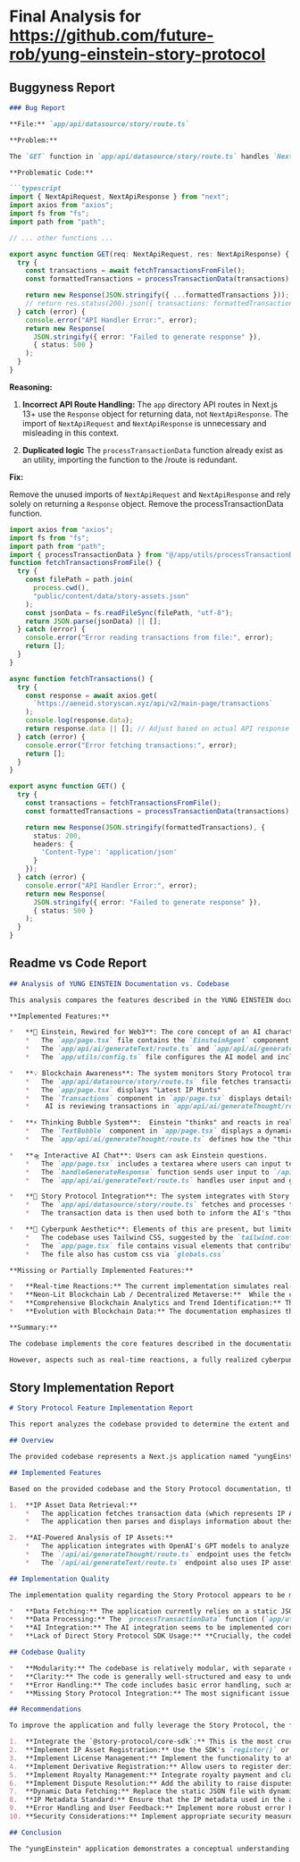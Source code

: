# Final Analysis for https://github.com/future-rob/yung-einstein-story-protocol

## Buggyness Report
```markdown
### Bug Report

**File:** `app/api/datasource/story/route.ts`

**Problem:**

The `GET` function in `app/api/datasource/story/route.ts` handles `NextApiRequest` and `NextApiResponse`, but it's designed for Next.js API routes in the `pages` directory.  In the `app` directory, API routes should directly return a `Response` object. The function is also fetching data from a local file, processing it, and then attempting to return it as a `Response`. The mixing of `NextApiRequest` and `NextApiResponse` with the new `Response` API for the `app` directory API routes is incorrect.

**Problematic Code:**

```typescript
import { NextApiRequest, NextApiResponse } from "next";
import axios from "axios";
import fs from "fs";
import path from "path";

// ... other functions ...

export async function GET(req: NextApiRequest, res: NextApiResponse) {
  try {
    const transactions = await fetchTransactionsFromFile();
    const formattedTransactions = processTransactionData(transactions);

    return new Response(JSON.stringify({ ...formattedTransactions }));
    // return res.status(200).json({ transactions: formattedTransactions });
  } catch (error) {
    console.error("API Handler Error:", error);
    return new Response(
      JSON.stringify({ error: "Failed to generate response" }),
      { status: 500 }
    );
  }
}
```

**Reasoning:**

1.  **Incorrect API Route Handling:** The `app` directory API routes in Next.js 13+ use the `Response` object for returning data, not `NextApiResponse`. The import of `NextApiRequest` and `NextApiResponse` is unnecessary and misleading in this context.

2.  **Duplicated logic** The `processTransactionData` function already exist as an utility, importing the function to the /route is redundant.

**Fix:**

Remove the unused imports of `NextApiRequest` and `NextApiResponse` and rely solely on returning a `Response` object. Remove the processTransactionData function.

```typescript
import axios from "axios";
import fs from "fs";
import path from "path";
import { processTransactionData } from "@/app/utils/processTransactionData";
function fetchTransactionsFromFile() {
  try {
    const filePath = path.join(
      process.cwd(),
      "public/content/data/story-assets.json"
    );
    const jsonData = fs.readFileSync(filePath, "utf-8");
    return JSON.parse(jsonData) || [];
  } catch (error) {
    console.error("Error reading transactions from file:", error);
    return [];
  }
}

async function fetchTransactions() {
  try {
    const response = await axios.get(
      `https://aeneid.storyscan.xyz/api/v2/main-page/transactions`
    );
    console.log(response.data);
    return response.data || []; // Adjust based on actual API response structure
  } catch (error) {
    console.error("Error fetching transactions:", error);
    return [];
  }
}

export async function GET() {
  try {
    const transactions = fetchTransactionsFromFile();
    const formattedTransactions = processTransactionData(transactions);

    return new Response(JSON.stringify(formattedTransactions), {
      status: 200,
      headers: {
        'Content-Type': 'application/json'
      }
    });
  } catch (error) {
    console.error("API Handler Error:", error);
    return new Response(
      JSON.stringify({ error: "Failed to generate response" }),
      { status: 500 }
    );
  }
}
```


## Readme vs Code Report
```markdown
## Analysis of YUNG EINSTEIN Documentation vs. Codebase

This analysis compares the features described in the YUNG EINSTEIN documentation with their implementation in the provided codebase.

**Implemented Features:**

*   **🧠 Einstein, Rewired for Web3**: The core concept of an AI character is implemented.
    *   The `app/page.tsx` file contains the `EinsteinAgent` component, which serves as the front-end interface for interacting with the AI.
    *   The `app/api/ai/generateText/route.ts` and `app/api/ai/generateThought/route.ts` files handle the AI interaction using OpenAI's API.
    *   The `app/utils/config.ts` file configures the AI model and includes details of the character persona and how it should act.

*   **💡 Blockchain Awareness**: The system monitors Story Protocol transactions.
    *   The `app/api/datasource/story/route.ts` file fetches transaction data from a data source and formats it.  The initial implementation fetches data from local `story-assets.json` file, while it also tries to fetch from an external API.
    *   The `app/page.tsx` displays "Latest IP Mints"
    *   The `Transactions` component in `app/page.tsx` displays details from fetched transactions.
    *    AI is reviewing transactions in `app/api/ai/generateThought/route.ts`

*   **⚡ Thinking Bubble System**:  Einstein "thinks" and reacts in real time (simulated).
    *   The `TextBubble` component in `app/page.tsx` displays a dynamically generated thought, fetched from `/api/ai/generateThought`.
    *   The `app/api/ai/generateThought/route.ts` defines how the "thinking" is generated, using transaction data to create a response.

*   **🛸 Interactive AI Chat**: Users can ask Einstein questions.
    *   The `app/page.tsx` includes a textarea where users can input text.
    *   The `handleGenerateResponse` function sends user input to `/api/ai/generateText`.
    *   The `app/api/ai/generateText/route.ts` handles user input and generates a response using the OpenAI API.

*   **📡 Story Protocol Integration**: The system integrates with Story Protocol data.
    *   The `app/api/datasource/story/route.ts` fetches and processes the blockchain data related to Story Protocol.
    *   The transaction data is then used both to inform the AI's "thoughts" and to be displayed to the user.

*   **🎨 Cyberpunk Aesthetic**: Elements of this are present, but limited.
    *   The codebase uses Tailwind CSS, suggested by the `tailwind.config.js` file, which helps to create visually appealing UI elements.
    *   The `app/page.tsx` file contains visual elements that contribute to the aesthetic such as the gif.
    *   The file also has custom css via `globals.css`

**Missing or Partially Implemented Features:**

*   **Real-time Reactions:** The current implementation simulates real-time reactions through `useEffect` and API calls.  True real-time reaction would likely involve WebSockets or a similar technology to push updates as transactions occur.
*   **Neon-Lit Blockchain Lab / Decentralized Metaverse:**  While the code has elements of a cyberpunk aesthetic, the concept of Einstein operating within a "neon-lit blockchain lab" or "decentralized metaverse" isn't fully realized. This would likely require more complex visual and interactive elements.  The current implementation is more of a static web page.
*   **Comprehensive Blockchain Analytics and Trend Identification:** The application fetches transaction data and allows the AI to react to it, however, the application would require more advanced data processing and analysis to identify complex patterns in IP evolution and provide in-depth insights into the future of ownership. The system should be performing analytics and trend analysis for this to be fully implemented.
*   **Evolution with Blockchain Data:** The documentation emphasizes that the project "evolves with blockchain data". While the AI reacts to new transactions, true evolution would imply that the AI model learns and adapts over time based on blockchain data, which would require machine learning and model training capabilities which aren't included.

**Summary:**

The codebase implements the core features described in the documentation, particularly the AI-driven character interacting with blockchain data related to Story Protocol.  The system fetches transaction data, uses it to generate AI responses, and displays both to the user.

However, aspects such as real-time reactions, a fully realized cyberpunk environment, comprehensive analytics, and AI model evolution are either missing or only partially implemented, indicating areas for future development.
```

## Story Implementation Report
```markdown
# Story Protocol Feature Implementation Report

This report analyzes the codebase provided to determine the extent and quality of Story Protocol feature implementations.

## Overview

The provided codebase represents a Next.js application named "yungEinstein" that aims to decode Intellectual Property using the Story Protocol. The application leverages AI to analyze and interact with data related to IP assets registered on the Story Protocol.

## Implemented Features

Based on the provided codebase and the Story Protocol documentation, the following features related to Story Protocol appear to be implemented:

1.  **IP Asset Data Retrieval:**
    *   The application fetches transaction data (which represents IP Assets) from a data source. This data source is currently a static JSON file (`public/content/data/story-assets.json`). In the API route `/api/datasource/story/route.ts` there is commented out code that originally was fetching transactions from `https://aeneid.storyscan.xyz/api/v2/main-page/transactions`.
    *   The application then parses and displays information about these IP Assets, including their metadata (name, description, attributes, etc.) in the `Transactions` and `Transaction` components within `app/page.tsx`.

2.  **AI-Powered Analysis of IP Assets:**
    *   The application integrates with OpenAI's GPT models to analyze the fetched IP asset data.
    *   The `/api/ai/generateThought/route.ts` endpoint uses the fetched transaction data as context for the AI, prompting it to provide a short, informative review of the latest mints.
    *   The `/api/ai/generateText/route.ts` endpoint also uses IP asset data and user-provided input to generate more detailed responses.

## Implementation Quality

The implementation quality regarding the Story Protocol appears to be mixed:

*   **Data Fetching:** The application currently relies on a static JSON file for IP asset data. This severely limits the application's ability to display real-time data and interact with the Story Protocol effectively. The code to connect to the `aeneid.storyscan.xyz` API is present but commented out. This suggests that the original intent was to fetch data dynamically, but this functionality is not currently active.
*   **Data Processing:** The `processTransactionData` function (`app/utils/processTransactionData.ts`) correctly parses and formats the IP asset data. It also maps the attributes.
*   **AI Integration:** The AI integration seems to be implemented correctly. The application fetches IP asset data and uses it as context for the AI model. This demonstrates the potential to derive insights and provide value based on the information stored on the Story Protocol.
*   **Lack of Direct Story Protocol SDK Usage:** **Crucially, the codebase *does not directly use the `@story-protocol/core-sdk`*.** This means that the application is *not* directly interacting with the Story Protocol's smart contracts. Instead, it relies on pre-existing data (simulated through the JSON file) and leverages AI to provide an interface. This significantly limits the application's capabilities and its ability to implement core Story Protocol features like registering IP assets, managing licenses, or handling royalties. This also limits it's capacity to implement SPG's and Hooks.

## Codebase Quality

*   **Modularity:** The codebase is relatively modular, with separate components for data fetching, processing, and UI rendering.
*   **Clarity:** The code is generally well-structured and easy to understand.
*   **Error Handling:** The code includes basic error handling, such as try-catch blocks, to gracefully handle potential issues during data fetching and processing.
*   **Missing Story Protocol Integration:** The most significant issue is the absence of direct interaction with the Story Protocol through its SDK. This limits the application's functionality and prevents it from fully utilizing the Story Protocol's features.

## Recommendations

To improve the application and fully leverage the Story Protocol, the following steps are recommended:

1.  **Integrate the `@story-protocol/core-sdk`:** This is the most crucial step.  Install the SDK and use it to interact with the Story Protocol's smart contracts directly.
2.  **Implement IP Asset Registration:** Use the SDK's `register()` or `mintAndRegisterIp()` functions to allow users to register their NFTs as IP Assets on the Story Protocol.
3.  **Implement License Management:** Implement the functionality to attach licenses to IP assets using the `attachLicenseTerms()` function.
4.  **Implement Derivative Registration:** Allow users to register derivative IP assets using the `registerDerivative()` function.
5.  **Implement Royalty Management:** Integrate royalty payment and claiming functionality using the SDK's royalty module.
6.  **Implement Dispute Resolution:** Add the ability to raise disputes related to IP assets using the `raiseDispute()` function.
7.  **Dynamic Data Fetching:** Replace the static JSON file with dynamic data fetching from the Story Protocol's API or directly from the blockchain using the SDK.  Activate the commented-out code to fetch data from `https://aeneid.storyscan.xyz/api/v2/main-page/transactions` or use the SDK to query the blockchain directly.
8.  **IP Metadata Standard:** Ensure that the IP metadata used in the application conforms to the Story Protocol's metadata standard.
9.  **Error Handling and User Feedback:** Implement more robust error handling and provide clear feedback to the user in case of errors.
10. **Security Considerations:** Implement appropriate security measures to protect user data and prevent unauthorized access to the application.

## Conclusion

The "yungEinstein" application demonstrates a conceptual understanding of the Story Protocol and its potential applications. However, the lack of direct integration with the `@story-protocol/core-sdk` significantly limits its ability to leverage the protocol's core features. By integrating the SDK and implementing the recommended features, the application can become a valuable tool for managing and interacting with IP assets on the Story Protocol.
```
